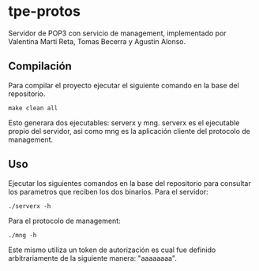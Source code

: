 # tpe-protos
Servidor de POP3 con servicio de management, implementado por Valentina Marti Reta, Tomas Becerra y Agustin Alonso.

## Compilación
Para compilar el proyecto ejecutar el siguiente comando en la base del repositorio.
~~~
make clean all
~~~
Esto generara dos ejecutables: serverx y mng. serverx es el ejecutable propio del servidor, asi como mng es la aplicación cliente del protocolo de management.

## Uso
Ejecutar los siguientes comandos en la base del repositorio para consultar los parametros que reciben los dos binarios.
Para el servidor:
~~~
./serverx -h
~~~
Para el protocolo de management:
~~~
./mng -h
~~~

Este mismo utiliza un token de autorización es cual fue definido arbitrariamente de la siguiente manera: "aaaaaaaa".